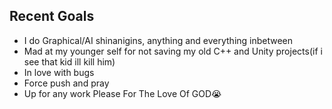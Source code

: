 ## Recent Goals
- I do Graphical/AI shinanigins, anything and everything inbetween
- Mad at my younger self for not saving my old C++ and Unity projects(if i see that kid ill kill him)
- In love with bugs
- Force push and pray  
- Up for any work Please For The Love Of GOD😭